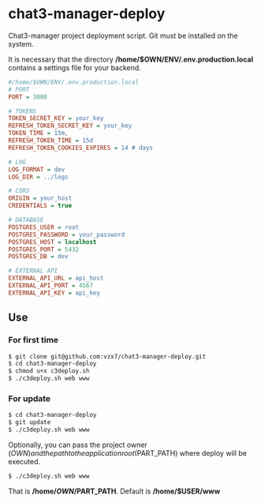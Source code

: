 # chat3-manager-deploy
Chat3-manager project deployment script.
Git must be installed on the system.

It is necessary that the directory **/home/$OWN/ENV/.env.production.local** contains a settings file for your backend.

```ini
#/home/$OWN/ENV/.env.production.local
# PORT
PORT = 3000

# TOKENS
TOKEN_SECRET_KEY = your_key
REFRESH_TOKEN_SECRET_KEY = your_key
TOKEN_TIME = 15m,            
REFRESH_TOKEN_TIME = 15d
REFRESH_TOKEN_COOKIES_EXPIRES = 14 # days

# LOG
LOG_FORMAT = dev
LOG_DIR = ../logs

# CORS
ORIGIN = your_host
CREDENTIALS = true

# DATABASE
POSTGRES_USER = root
POSTGRES_PASSWORD = your_password
POSTGRES_HOST = localhost
POSTGRES_PORT = 5432
POSTGRES_DB = dev

# EXTERNAL API
EXTERNAL_API_URL = api_host
EXTERNAL_API_PORT = 4567
EXTERNAL_API_KEY = api_key
```

## Use
### For first time

```bash 
$ git clone git@github.com:vzx7/chat3-manager-deploy.git
$ cd chat3-manager-deploy
$ chmod u+x c3deploy.sh
$ ./c3deploy.sh web www 
```
### For update

```bash 
$ cd chat3-manager-deploy
$ git update
$ ./c3deploy.sh web www 
```

Optionally, you can pass the project owner ($OWN) and the path to the application root ($PART_PATH) where deploy will be executed.
```bash 
$ ./c3deploy.sh web www 
```
That is **/home/$OWN/$PART_PATH**. Default is **/home/$USER/www**
